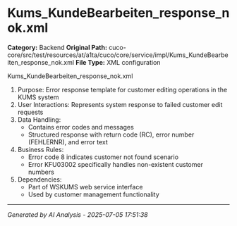 # Kums_KundeBearbeiten_response_nok.xml

**Category:** Backend
**Original Path:** cuco-core/src/test/resources/at/a1ta/cuco/core/service/impl/Kums_KundeBearbeiten_response_nok.xml
**File Type:** XML configuration

Kums_KundeBearbeiten_response_nok.xml
1. Purpose: Error response template for customer editing operations in the KUMS system
2. User Interactions: Represents system response to failed customer edit requests
3. Data Handling:
   - Contains error codes and messages
   - Structured response with return code (RC), error number (FEHLERNR), and error text
4. Business Rules:
   - Error code 8 indicates customer not found scenario
   - Error KFU03002 specifically handles non-existent customer numbers
5. Dependencies:
   - Part of WSKUMS web service interface
   - Used by customer management functionality

---
*Generated by AI Analysis - 2025-07-05 17:51:38*
